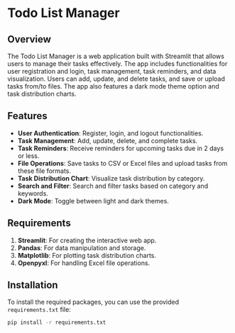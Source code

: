 # Todo List Manager

## Overview

The Todo List Manager is a web application built with Streamlit that allows users to manage their tasks effectively. The app includes functionalities for user registration and login, task management, task reminders, and data visualization. Users can add, update, and delete tasks, and save or upload tasks from/to files. The app also features a dark mode theme option and task distribution charts.

## Features

- **User Authentication**: Register, login, and logout functionalities.
- **Task Management**: Add, update, delete, and complete tasks.
- **Task Reminders**: Receive reminders for upcoming tasks due in 2 days or less.
- **File Operations**: Save tasks to CSV or Excel files and upload tasks from these file formats.
- **Task Distribution Chart**: Visualize task distribution by category.
- **Search and Filter**: Search and filter tasks based on category and keywords.
- **Dark Mode**: Toggle between light and dark themes.

## Requirements

1. **Streamlit**: For creating the interactive web app.
2. **Pandas**: For data manipulation and storage.
3. **Matplotlib**: For plotting task distribution charts.
4. **Openpyxl**: For handling Excel file operations.

## Installation

To install the required packages, you can use the provided `requirements.txt` file:

```bash
pip install -r requirements.txt
